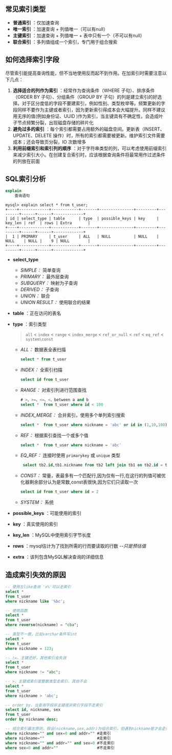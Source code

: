 ## 常见索引类型

- **普通索引** ：仅加速查询
- **唯一索引** ：加速查询 + 列值唯一（可以有null）
- **主键索引** ：加速查询 + 列值唯一 + 表中只有一个（不可以有null）
- **联合索引** ：多列值组成一个索引，专门用于组合搜索

## 如何选择索引字段

尽管索引能提高查询性能，但不当地使用反而起不到作用。在加索引时需要注意以下几点：

1. **选择适合的列作为索引** ：经常作为查询条件（WHERE 子句）、排序条件（ORDER BY 子句）、分组条件（GROUP BY 子句）的列是建立索引的好选择。对于区分度低的字段不要建索引，例如性别、类型枚举等。频繁更新的字段同样不要作为主键或者索引，因为更新索引得成本会大幅提升。同样不建议用无序的值(例如身份证、UUID )作为索引，当主键具有不确定性，会造成叶子节点频繁分裂，出现磁盘存储的碎片化
2. **避免过多的索引** ：每个索引都需要占用额外的磁盘空间。更新表（INSERT、UPDATE、DELETE 操作）时，所有的索引都需要被更新。维护索引文件需要成本；还会导致页分裂，IO 次数增多
3. **利用前缀索引和索引列的顺序** ：对于字符串类型的列，可以考虑使用前缀索引来减少索引大小。在创建复合索引时，应该根据查询条件将最常用作过滤条件的列放在前面

## SQL索引分析

```sql
explain
    查询语句
```

```shell
mysql> explain select * from t_user;
+----+-------------+------------+-------+---------------+---------+---------+------+------+-------------+
| id | select_type | table      | type  | possible_keys | key     | key_len | ref  | rows | Extra       |
+----+-------------+------------+-------+---------------+---------+---------+------+------+-------------+
|  1 | PRIMARY     | t_user     | ALL   | NULL          | NULL    | NULL    | NULL |    9 | NULL        |
+----+-------------+------------+-------+---------------+---------+---------+------+------+-------------+
```

- **select_type**
    - *SIMPLE：* 简单查询
    - *PRIMARY：* 最外层查询
    - *SUBQUERY：* 映射为子查询
    - *DERIVED：* 子查询
    - *UNION：* 联合
    - *UNION RESULT：* 使用联合的结果

- **table** ：正在访问的表名

- **type** ：索引类型

  > `all` < `index` < `range` < `index_merge` < `ref_or_null` < `ref` < `eq_ref` < `system\const`

    - *ALL：* 数据表全表扫描

      ```sql
      select * from t_user
      ```

    - *INDEX：* 全索引扫描

      ```sql
      select id from t_user
      ```

    - *RANGE：* 对索引列进行范围查找

      ```sql
      # >、>=、<=、<、between a and b
      select *  from t_user where id < 100
      ```

    - *INDEX_MERGE：* 合并索引，使用多个单列索引搜索

      ```sql
      select *  from t_user where nickname = 'abc' or id in (1,10,100)
      ```

    - *REF：*  根据索引查找一个或多个值

      ```sql
      select *  from t_user where nickname = 'abc'
      ```

    - *EQ_REF：* 连接时使用 `primarykey` 或  `unique` 类型

      ```sql
       select tb2.id,tb1.nickname from tb2 left join tb1 on tb2.id = tb1.id;
      ```

    - *CONST：* 常量，表最多有一个匹配行,因为仅有一行,在这行的列值可被优化器剩余部分认为是常数,const表很快,因为它们只读取一次

      ```sql
      select id from t_user where id = 2
      ```

    - *SYSTEM：* 系统

- **possible_keys** ：可能使用的索引

- **key** ：真实使用的索引

- **key_len** ：MySQL中使用索引字节长度

- **rows** ：mysql估计为了找到所需的行而要读取的行数  *--只是预估值*

- **extra** ：该列包含MySQL解决查询的详细信息

## 造成索引失效的原因

```sql
-- 使用左like查询 'x%'可以走索引
select *
from t_user
where nickname like '%bc';

-- 使用函数
select *
from t_user
where reverse(nickname) = "cba";

-- 类型不一致，比如varchar条件写int
select *
from t_user
where nickname = 123;

-- !=，主键还好，其他索引会失效
select *
from t_user
where nickname != "abc";

-- >，主键或索引是整数类型走索引，其他不会
select *
from t_user
where nickname > 'abc';

-- order by，当查询字段非主键或非索引字段不走索引
select id, nickname, sex
from t_user
order by nickname desc;

-- 组合索引最左原则，假设(nickname,sex,addr)为组合索引，但遇到nickname是才会走组合索引，且后面必须按照建立组合索引是的顺序，可以没有但不能间隔、乱序
where nickname="" and sex=0 and addr=""	#走索引
where nickname=""						#走索引
where nickname="" and addr="" and sex=0	#不走索引
where sex=0 and addr=""  				#不走索引
```

